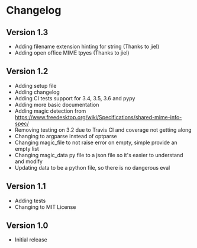 Changelog
=========

Version 1.3
-----------

- Adding filename extension hinting for string (Thanks to jiel)
- Adding open office MIME tpyes (Thanks to jiel)

Version 1.2
-----------

- Adding setup file
- Adding changelog
- Adding CI tests support for 3.4, 3.5, 3.6 and pypy
- Adding more basic documentation
- Adding magic detection from https://www.freedesktop.org/wiki/Specifications/shared-mime-info-spec/
- Removing testing on 3.2 due to Travis CI and coverage not getting along
- Changing to argparse instead of optparse
- Changing magic_file to not raise error on empty, simple provide an empty list
- Changing magic_data py file to a json file so it's easier to understand and modify
- Updating data to be a python file, so there is no dangerous eval


Version 1.1
-----------

- Adding tests
- Changing to MIT License

Version 1.0
-----------

- Initial release